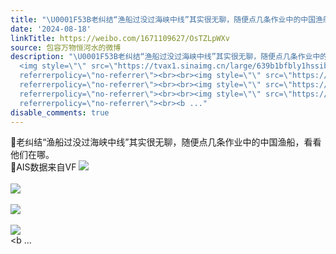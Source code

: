 ```yaml
---
title: "\U0001F53B老纠结“渔船过没过海峡中线”其实很无聊，随便点几条作业中的中国渔船，看看他们在哪。\U0001F53BAIS数据来自VF [图片][图片][图片][图片]"
date: '2024-08-18'
linkTitle: https://weibo.com/1671109627/OsTZLpWXv
source: 包容万物恒河水的微博
description: "\U0001F53B老纠结“渔船过没过海峡中线”其实很无聊，随便点几条作业中的中国渔船，看看他们在哪。<br>\U0001F53BAIS数据来自VF
  <img style=\"\" src=\"https://tvax1.sinaimg.cn/large/639b1bfbly1hssib5dmftj21990xwdt7.jpg\"
  referrerpolicy=\"no-referrer\"><br><br><img style=\"\" src=\"https://tvax4.sinaimg.cn/large/639b1bfbly1hssibd7yzcj21br0xjncs.jpg\"
  referrerpolicy=\"no-referrer\"><br><br><img style=\"\" src=\"https://tvax2.sinaimg.cn/large/639b1bfbly1hssid4y8gjj21590w3ao1.jpg\"
  referrerpolicy=\"no-referrer\"><br><br><img style=\"\" src=\"https://tvax3.sinaimg.cn/large/639b1bfbly1hssideco0lj216n0q9gqq.jpg\"
  referrerpolicy=\"no-referrer\"><br><b ..."
disable_comments: true
---
```

🔻老纠结“渔船过没过海峡中线”其实很无聊，随便点几条作业中的中国渔船，看看他们在哪。<br>🔻AIS数据来自VF <img style="" src="https://tvax1.sinaimg.cn/large/639b1bfbly1hssib5dmftj21990xwdt7.jpg" referrerpolicy="no-referrer"><br><br><img style="" src="https://tvax4.sinaimg.cn/large/639b1bfbly1hssibd7yzcj21br0xjncs.jpg" referrerpolicy="no-referrer"><br><br><img style="" src="https://tvax2.sinaimg.cn/large/639b1bfbly1hssid4y8gjj21590w3ao1.jpg" referrerpolicy="no-referrer"><br><br><img style="" src="https://tvax3.sinaimg.cn/large/639b1bfbly1hssideco0lj216n0q9gqq.jpg" referrerpolicy="no-referrer"><br><b ...